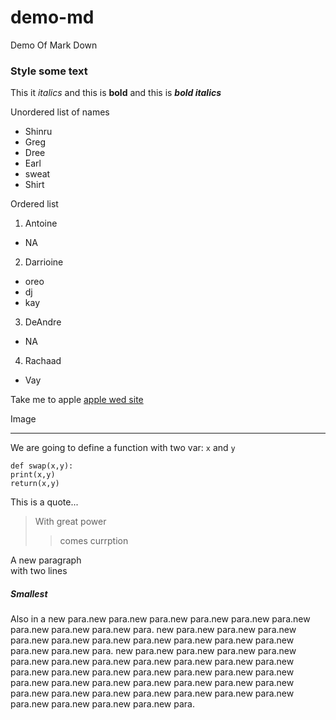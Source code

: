 # demo-md
Demo Of Mark Down
### Style some text
This it *italics* and this is __bold__
and this is ***bold italics***

Unordered list of names 
* Shinru
* Greg 
* Dree
* Earl
 * sweat
 * Shirt
 
 Ordered list 
 1. Antoine
   * NA
 2. Darrioine
   * oreo
   * dj
   * kay
 3. DeAndre
   * NA
 4. Rachaad
   * Vay

Take me to apple [apple wed site](https://www.apple.com)

Image ![]()

****

We are going to define a function with two var: `x` and `y`
```
def swap(x,y):
print(x,y)
return(x,y)
```

This is a quote...
>With great power
>>comes currption

A new paragraph<br>with two lines

##### Smallest 
Also in a new para.new para.new para.new para.new para.new para.new para.new para.new para.new para.
new para.new para.new para.new para.new para.new para.new para.new para.new para.new para.new para.new para.new para.
new para.new para.new para.new para.new para.new para.new para.new para.new para.new para.new para.new para.new para.new para.new para.new para.new para.new para.new para.new para.new para.new para.new para.new para.new para.new para.new para.new para.new para.new para.new para.new para.new para.new para.new para.new para.new para.

 
